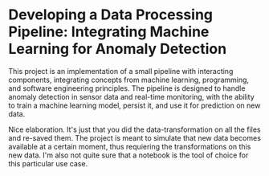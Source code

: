 # Developing a Data Processing Pipeline: Integrating Machine Learning for Anomaly Detection
This project is an implementation of a small pipeline with interacting components, integrating concepts from machine learning, programming, and software engineering principles. The pipeline is designed to handle anomaly detection in sensor data and real-time monitoring, with the ability to train a machine learning model, persist it, and use it for prediction on new data.

Nice elaboration. It's just that you did the data-transformation on all the files and re-saved them. The project is meant to simulate that new data becomes available at a certain moment, thus requiering the transformations on this new data. I'm also not quite sure that a notebook is the tool of choice for this particular use case.